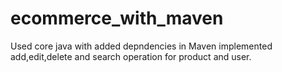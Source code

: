 # ecommerce_with_maven
Used core java with added depndencies in Maven implemented add,edit,delete and search operation for product and user.
